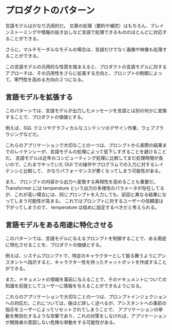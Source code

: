 # プロダクトのパターン

言語モデルはかなり汎用的だ。
文章の処理（要約や補完）はもちろん、ブレインストーミングや情報の抜き出しなど言語で処理できるもののほとんどに対応することができる。

さらに、マルチモーダルなモデルの場合は、言語だけでなく画像や映像も処理することができる。

この言語モデルの汎用的な性質を踏まえると、プロダクトの言語モデルに対するアプローチは、その汎用性をさらに拡張する方向と、プロンプトの制御によって、専門性を高める方向の２つになる。

## 言語モデルを拡張する

このパターンでは、言語モデルが出力したメッセージを言語とは別の何かに変換することで、プロダクトの価値とする。

例えば、SQL クエリやグラフィカルなコンテンツのデザイン作業、ウェブブラウジングなどだ。

これらのアプリケーションで大切なことの一つは、プロンプトから実際の結果までのレイテンシーが、言語モデルの処理によって低下しすぎることを避けることだ。
言語モデルは近年のコンピューティング処理に比較してまだ処理時間が長いので、これまでやっていた GUI での操作やプログラムでの入力に対するレイテンシと比較して、
かなりパフォーマンスが悪くなってしまう可能性がある。

また、プロンプトの内容から出力へ変換する再現性を高めることも重要だ。
Transformer には temperature という出力の多様性のパラメータが存在してるが、これが高い場合には、同じプロンプトを入力しても、前回と異なる結果になってしまう可能性が高まる。
これではプロンプトに対するユーザーの信頼度は下がってしまうので、 temperature は低めに設定するべきだと考えられる。

## 言語モデルをある用途に特化させる

このパターンでは、言語モデルに与えるプロンプトを制御することで、ある用途に特化させることを、プロダクトの価値とする。

例えば、システムプロンプトで、特定のキャラクターとして振る舞うようにアシスタントへ指示すると、キャラクター性を持ったチャットボットを作成することができる。

また、ドキュメントの情報を事前に与えることで、そのドキュメントについての知識を前提としてユーザーに情報を与えることができるようになる。

これらのアプリケーションで大切なことの一つは、プロンプトインジェクションへの対応だ。これについては、後ほど詳しく述べるが、アシスタントへの事前の指示をユーザーによってリセットされてしまうことで、
アプリケーションの挙動を無効化するような攻撃であり、これの対策をしなければ、アプリケーションが開発者の意図しない危険な挙動をする可能性がある。
